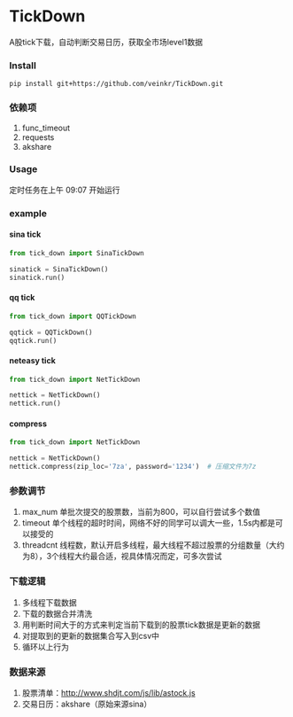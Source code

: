 # TickDown

A股tick下载，自动判断交易日历，获取全市场level1数据

### Install

```shell
pip install git+https://github.com/veinkr/TickDown.git
```

### 依赖项

1. func_timeout
2. requests
3. akshare

### Usage

定时任务在上午 09:07 开始运行

### example

#### sina tick

```python
from tick_down import SinaTickDown

sinatick = SinaTickDown()
sinatick.run()
```

#### qq tick

```python
from tick_down import QQTickDown

qqtick = QQTickDown()
qqtick.run()
```

#### neteasy tick

```python
from tick_down import NetTickDown

nettick = NetTickDown()
nettick.run()
```

#### compress

```python
from tick_down import NetTickDown

nettick = NetTickDown()
nettick.compress(zip_loc='7za', password='1234')  # 压缩文件为7z
```

### 参数调节

1. max_num 单批次提交的股票数，当前为800，可以自行尝试多个数值
2. timeout 单个线程的超时时间，网络不好的同学可以调大一些，1.5s内都是可以接受的
3. threadcnt 线程数，默认开启多线程，最大线程不超过股票的分组数量（大约为8），3个线程大约最合适，视具体情况而定，可多次尝试

### 下载逻辑

1. 多线程下载数据
2. 下载的数据合并清洗
3. 用判断时间大于的方式来判定当前下载到的股票tick数据是更新的数据
4. 对提取到的更新的数据集合写入到csv中
5. 循环以上行为

### 数据来源

1. 股票清单：http://www.shdjt.com/js/lib/astock.js
2. 交易日历：akshare（原始来源sina）
